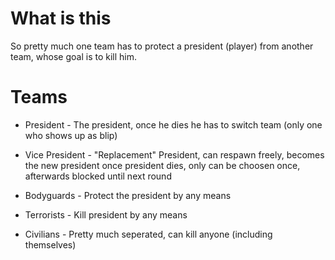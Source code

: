 
# What is this
So pretty much one team has to protect a president (player) from another team, whose goal is to kill him.

# Teams
* President - The president, once he dies he has to switch team (only one who shows up as blip)

* Vice President - "Replacement" President, can respawn freely, becomes the new president once president dies, only can be choosen once, afterwards blocked until next round

* Bodyguards - Protect the president by any means

* Terrorists - Kill president by any means

* Civilians - Pretty much seperated, can kill anyone (including themselves)
